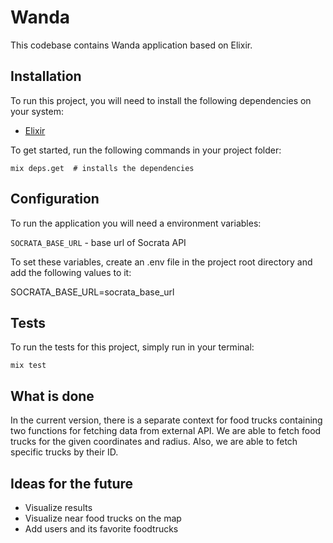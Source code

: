 # Wanda

This codebase contains Wanda application based on Elixir.

## Installation

To run this project, you will need to install the following dependencies on your system:

- [Elixir](https://elixir-lang.org/install.html)

To get started, run the following commands in your project folder:

```shell
mix deps.get  # installs the dependencies
```

## Configuration

To run the application you will need a environment variables:

`SOCRATA_BASE_URL` - base url of Socrata API

To set these variables, create an .env file in the project root directory and add the following values to it:

SOCRATA_BASE_URL=socrata_base_url

## Tests

To run the tests for this project, simply run in your terminal:

```shell
mix test
```

## What is done 

In the current version, there is a separate context for food trucks containing two functions for fetching data from external API. 
We are able to fetch food trucks for the given coordinates and radius. Also, we are able to fetch specific trucks by their ID.

## Ideas for the future

* Visualize results
* Visualize near food trucks on the map
* Add users and its favorite foodtrucks